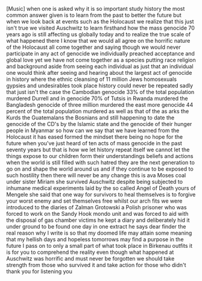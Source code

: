 
[Music]
when one is asked why it is so important
study history the most common answer
given is to learn from the past to
better the future but when we look back
at events such as the Holocaust we
realize that this just isn&#39;t true we
visited Auschwitz to learn firsthand how
the mass genocide 70 years ago is still
affecting us globally today and to
realize the true scale of what happened
there I know that we would all agree on
the horrific nature of the Holocaust all
come together and saying though we would
never participate in any act of genocide
we individually preached acceptance and
global love yet we have not come
together as a species
putting race religion and background
aside from seeing each individual as
just that an individual one would think
after seeing and hearing about the
largest act of genocide in history where
the ethnic cleansing of 11 million Jews
homosexuals gypsies and undesirables
took place history could never be
repeated sadly that just isn&#39;t the case
the Cambodian genocide 33% of the total
population murdered Durrell and in
genocide 70% of Tutsis in Rwanda
murdered the Bangladesh genocide of
three million murdered the east more
genocide 44 percent of the total
population murdered as well as that of
the as arks the Kurds the Guatemalans
the Bosnians and still happening to date
the genocide of the CD&#39;s by the Islamic
state and the genocide of their hunger
people in Myanmar so how can we say that
we have learned from the Holocaust it
has eased formed the mindset there being
no hope for the future when you&#39;ve just
heard of ten acts of mass genocide in
the past seventy years but that is how
we let history repeat itself we cannot
let the things expose to our children
form their understandings beliefs and
actions when the world is still filled
with such hatred
they are the next generation to go on
and shape the world around us and if
they continue to be exposed to such
hostility then there will never be any
change this is ava Moses coal under
sister Miriam she survived Auschwitz
despite being subjected to inhumane
medical experiments laid by the so
called Angel of Death yours of Mengele
she said that one way for survivors to
heal themselves is to forgive your worst
enemy and set themselves free whilst our
arch fits we were introduced to the
diaries of Zalman Grotowski a Polish
prisoner who was forced to work on the
Sandy Hook mondo unit and was forced to
aid with the disposal of gas chamber
victims he kept a diary and deliberately
hid it under ground to be found one day
in one extract he says dear finder the
real reason why I write is so that my
doomed life may attain some meaning that
my hellish days and hopeless tomorrows
may find a purpose in the future I pass
on to only a small part of what took
place in Birkenau outfits it is for you
to comprehend the reality even though
what happened at Auschwitz was horrific
and must never be forgotten we should
take strength from those who survived it
and take action for those who didn&#39;t
thank you for listening
you
